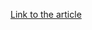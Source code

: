 [Link to the article](https://www.malwarebytes.com/blog/news/2025/01/some-weeks-in-security-december-16-january-5)
